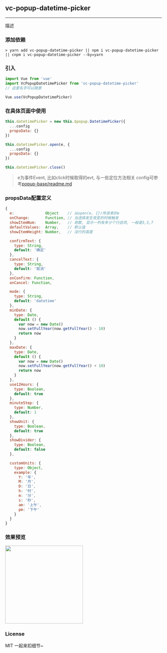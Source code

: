 
## vc-popup-datetime-picker

-----

描述

### 添加依赖

```shell
> yarn add vc-popup-datetime-picker || npm i vc-popup-datetime-picker || cnpm i vc-popup-datetime-picker --by=yarn
```

### 引入

```javascript
import Vue from 'vue'
import VcPopupDatetimePicker from 'vc-popup-datetime-picker'
// 这里名字可以随意

Vue.use(VcPopupDatetimePicker)
```

### 在具体页面中使用

```javascript
this.datetimePicker = new this.$popup.DatetimePicker({
  ...config
  propsData: {}
})

this.datetimePicker.open(e, {
  ...config
  propsData: {}
})

this.datetimePicker.close()
```

> e为事件Event, 比如click时候取得的evt, 与一些定位方法相关
> config可参考[popup-base/readme.md](https://github.com/deepkolos/vc-popup/blob/master/packages/popup-base/readme.md)

### propsData配置定义

```js
{
  e:              Object    // 从open(e, {})传进来的e
  onChange:       Function, // 当选择发生改变的时候触发
  showItemNum:    Number,   // 奇数, 显示一列有多少个行选项, 一般是3,5,7
  defaultValues:  Array,    // 默认值
  showItemHeight: Number,   // 没行的高度

  confirmText: {
    type: String,
    default: '确定'
  },
  cancelText: {
    type: String,
    default: '取消'
  },
  onConfirm: Function,
  onCancel: Function,

  mode: {
    type: String,
    default: 'datetime'
  },
  minDate: {
    type: Date,
    default () {
      var now = new Date()
      now.setFullYear(now.getFullYear() - 10)
      return now
    }
  },
  maxDate: {
    type: Date,
    default () {
      var now = new Date()
      now.setFullYear(now.getFullYear() + 10)
      return now
    }
  },
  use12Hours: {
    type: Boolean,
    default: true
  },
  minuteStep: {
    type: Number,
    default: 1
  },
  showUnit: {
    type: Boolean,
    default: true
  },
  showDivider: {
    type: Boolean,
    default: false
  },

  customUnits: {
    type: Object,
    example: {
      Y: '年',
      M: '月',
      D: '日',
      h: '时',
      m: '分',
      s: '秒',
      am: '上午',
      pm: '下午'
    }
  }
}
```

### 效果预览

<div>
  <img src="https://raw.githubusercontent.com/deepkolos/vc-popup/master/static/popup-picker.gif" width = "250" alt="" style="display:inline-block;"/>
</div>

### License

MIT 一起来扣细节~
